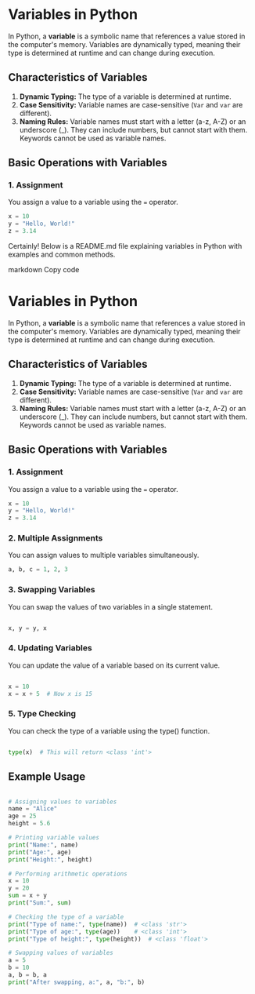 # Variables in Python

In Python, a **variable** is a symbolic name that references a value stored in the computer's memory. Variables are dynamically typed, meaning their type is determined at runtime and can change during execution.

## Characteristics of Variables

1. **Dynamic Typing:** The type of a variable is determined at runtime.
2. **Case Sensitivity:** Variable names are case-sensitive (`Var` and `var` are different).
3. **Naming Rules:** Variable names must start with a letter (a-z, A-Z) or an underscore (_). They can include numbers, but cannot start with them. Keywords cannot be used as variable names.

## Basic Operations with Variables

### 1. Assignment

You assign a value to a variable using the `=` operator.

```python
x = 10
y = "Hello, World!"
z = 3.14
```


Certainly! Below is a README.md file explaining variables in Python with examples and common methods.

markdown
Copy code
# Variables in Python

In Python, a **variable** is a symbolic name that references a value stored in the computer's memory. Variables are dynamically typed, meaning their type is determined at runtime and can change during execution.

## Characteristics of Variables

1. **Dynamic Typing:** The type of a variable is determined at runtime.
2. **Case Sensitivity:** Variable names are case-sensitive (`Var` and `var` are different).
3. **Naming Rules:** Variable names must start with a letter (a-z, A-Z) or an underscore (_). They can include numbers, but cannot start with them. Keywords cannot be used as variable names.

## Basic Operations with Variables

### 1. Assignment

You assign a value to a variable using the `=` operator.

```python
x = 10
y = "Hello, World!"
z = 3.14
```
### 2. Multiple Assignments
You can assign values to multiple variables simultaneously.

```python
a, b, c = 1, 2, 3
```
### 3. Swapping Variables
You can swap the values of two variables in a single statement.

```python

x, y = y, x
```
### 4. Updating Variables
You can update the value of a variable based on its current value.

```python

x = 10
x = x + 5  # Now x is 15
```
### 5. Type Checking
You can check the type of a variable using the type() function.

```python

type(x)  # This will return <class 'int'>
```
## Example Usage


```python

# Assigning values to variables
name = "Alice"
age = 25
height = 5.6

# Printing variable values
print("Name:", name)
print("Age:", age)
print("Height:", height)

# Performing arithmetic operations
x = 10
y = 20
sum = x + y
print("Sum:", sum)

# Checking the type of a variable
print("Type of name:", type(name))  # <class 'str'>
print("Type of age:", type(age))    # <class 'int'>
print("Type of height:", type(height))  # <class 'float'>

# Swapping values of variables
a = 5
b = 10
a, b = b, a
print("After swapping, a:", a, "b:", b)
```
